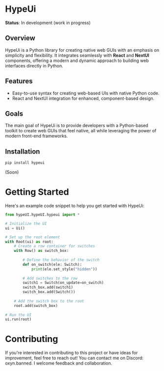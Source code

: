 # HypeUi

**Status**: In development (work in progress)

## Overview

HypeUi is a Python library for creating native web GUIs with an emphasis on simplicity and flexibility. It integrates seamlessly with **React** and **NextUI** components, offering a modern and dynamic approach to building web interfaces directly in Python.

## Features

- Easy-to-use syntax for creating web-based UIs with native Python code.
- React and NextUI integration for enhanced, component-based design.

## Goals

The main goal of HypeUi is to provide developers with a Python-based toolkit to create web GUIs that feel native, all while leveraging the power of modern front-end frameworks.

## Installation

```bash
pip install hypeui
```

(Soon)

# Getting Started
Here's an example code snippet to help you get started with HypeUi:

```python
from hypeUI.hypeUI.hypeui import *

# Initialize the UI
ui = Ui()

# Set up the root element
with Root(ui) as root:
    # Create a row container for switches
    with Row() as switch_box:
        
        # Define the behavior of the switch
        def on_switch(ele: Switch):
            print(ele.set_style("hidden"))
        
        # Add switches to the row
        switch1 = Switch(on_update=on_switch)
        switch_box.add(switch1)
        switch_box.add(Switch())
        
    # Add the switch box to the root
    root.add(switch_box)
    
# Run the UI
ui.run(root)
```

# Contributing
If you're interested in contributing to this project or have ideas for improvement, feel free to reach out! You can contact me on Discord: oxyn.banned. I welcome feedback and collaboration.
